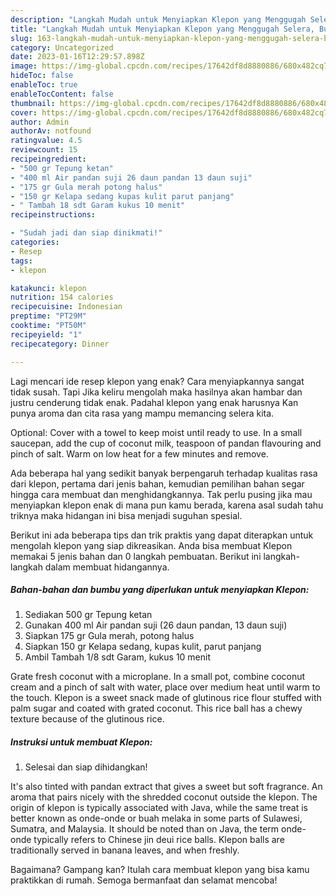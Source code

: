 ```yaml
---
description: "Langkah Mudah untuk Menyiapkan Klepon yang Menggugah Selera, Buat Buka Puasa Bikin Ngiler"
title: "Langkah Mudah untuk Menyiapkan Klepon yang Menggugah Selera, Buat Buka Puasa Bikin Ngiler"
slug: 163-langkah-mudah-untuk-menyiapkan-klepon-yang-menggugah-selera-buat-buka-puasa-bikin-ngiler
category: Uncategorized
date: 2023-01-16T12:29:57.898Z
image: https://img-global.cpcdn.com/recipes/17642df8d8880886/680x482cq70/klepon-foto-resep-utama.jpg
hideToc: false
enableToc: true
enableTocContent: false
thumbnail: https://img-global.cpcdn.com/recipes/17642df8d8880886/680x482cq70/klepon-foto-resep-utama.jpg
cover: https://img-global.cpcdn.com/recipes/17642df8d8880886/680x482cq70/klepon-foto-resep-utama.jpg
author: Admin
authorAv: notfound
ratingvalue: 4.5
reviewcount: 15
recipeingredient:
- "500 gr Tepung ketan"
- "400 ml Air pandan suji 26 daun pandan 13 daun suji"
- "175 gr Gula merah potong halus"
- "150 gr Kelapa sedang kupas kulit parut panjang"
- " Tambah 18 sdt Garam kukus 10 menit"
recipeinstructions:

- "Sudah jadi dan siap dinikmati!"
categories:
- Resep
tags:
- klepon

katakunci: klepon 
nutrition: 154 calories
recipecuisine: Indonesian
preptime: "PT29M"
cooktime: "PT50M"
recipeyield: "1"
recipecategory: Dinner

---
```



Lagi mencari ide resep klepon yang enak? Cara menyiapkannya sangat tidak susah. Tapi Jika keliru mengolah maka hasilnya akan hambar dan justru cenderung tidak enak. Padahal klepon yang enak harusnya Kan punya aroma dan cita rasa yang mampu memancing selera kita.


Optional: Cover with a towel to keep moist until ready to use. In a small saucepan, add the cup of coconut milk, teaspoon of pandan flavouring and pinch of salt. Warm on low heat for a few minutes and remove.

Ada beberapa hal yang sedikit banyak berpengaruh terhadap kualitas rasa dari klepon, pertama dari jenis bahan, kemudian pemilihan bahan segar hingga cara membuat dan menghidangkannya. Tak perlu pusing jika mau menyiapkan klepon enak di mana pun kamu berada, karena asal sudah tahu triknya maka hidangan ini bisa menjadi suguhan spesial.


Berikut ini ada beberapa tips dan trik praktis yang dapat diterapkan untuk mengolah klepon yang siap dikreasikan. Anda bisa membuat Klepon memakai 5 jenis bahan dan 0 langkah pembuatan. Berikut ini langkah-langkah dalam membuat hidangannya.

<!--inarticleads1-->

##### Bahan-bahan dan bumbu yang diperlukan untuk menyiapkan Klepon:

1. Sediakan 500 gr Tepung ketan
1. Gunakan 400 ml Air pandan suji (26 daun pandan, 13 daun suji)
1. Siapkan 175 gr Gula merah, potong halus
1. Siapkan 150 gr Kelapa sedang, kupas kulit, parut panjang
1. Ambil  Tambah 1/8 sdt Garam, kukus 10 menit


Grate fresh coconut with a microplane. In a small pot, combine coconut cream and a pinch of salt with water, place over medium heat until warm to the touch. Klepon is a sweet snack made of glutinous rice flour stuffed with palm sugar and coated with grated coconut. This rice ball has a chewy texture because of the glutinous rice. 

<!--inarticleads2-->

##### Instruksi untuk membuat Klepon:


1. Selesai dan siap dihidangkan!

It&#39;s also tinted with pandan extract that gives a sweet but soft fragrance. An aroma that pairs nicely with the shredded coconut outside the klepon. The origin of klepon is typically associated with Java, while the same treat is better known as onde-onde or buah melaka in some parts of Sulawesi, Sumatra, and Malaysia. It should be noted than on Java, the term onde-onde typically refers to Chinese jin deui rice balls. Klepon balls are traditionally served in banana leaves, and when freshly. 

Bagaimana? Gampang kan? Itulah cara membuat klepon yang bisa kamu praktikkan di rumah. Semoga bermanfaat dan selamat mencoba!
